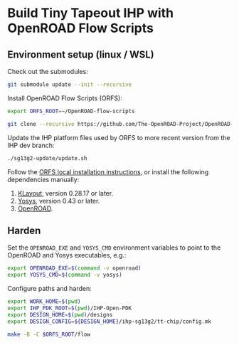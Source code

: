 # Build Tiny Tapeout IHP with OpenROAD Flow Scripts

## Environment setup (linux / WSL)

Check out the submodules:

```bash
git submodule update --init --recursive
```

Install OpenROAD Flow Scripts (ORFS):

```bash
export ORFS_ROOT=~/OpenROAD-flow-scripts

git clone --recursive https://github.com/The-OpenROAD-Project/OpenROAD-flow-scripts $ORFS_ROOT
```

Update the IHP platform files used by ORFS to more recent version from the IHP dev branch:

```bash
./sg13g2-update/update.sh
```

Follow the [ORFS local installation instructions](https://openroad-flow-scripts.readthedocs.io/en/latest/user/BuildLocally.html), or install the following dependencies manually:

1. [KLayout](https://www.klayout.de/build.html), version 0.28.17 or later.
2. [Yosys](https://yosyshq.net/yosys/download.html), version 0.43 or later.
3. [OpenROAD](https://github.com/Precision-Innovations/OpenROAD/releases).

## Harden

Set the `OPENROAD_EXE` and `YOSYS_CMD` environment variables to point to the OpenROAD and Yosys executables, e.g.:

```bash
export OPENROAD_EXE=$(command -v openroad)
export YOSYS_CMD=$(command -v yosys)
```

Configure paths and harden:

```bash
export WORK_HOME=$(pwd)
export IHP_PDK_ROOT=$(pwd)/IHP-Open-PDK
export DESIGN_HOME=$(pwd)/designs
export DESIGN_CONFIG=${DESIGN_HOME}/ihp-sg13g2/tt-chip/config.mk

make -B -C $ORFS_ROOT/flow
```
